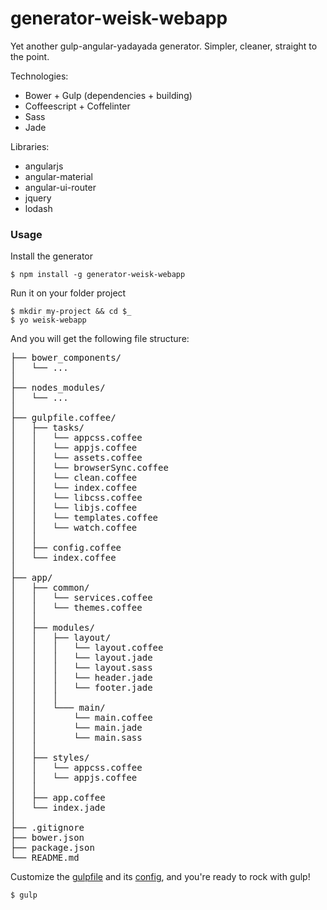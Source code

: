 # generator-weisk-webapp

Yet another gulp-angular-yadayada generator. Simpler, cleaner, straight to the point.

Technologies:
* Bower + Gulp (dependencies + building)
* Coffeescript + Coffelinter
* Sass
* Jade

Libraries:
* angularjs
* angular-material
* angular-ui-router
* jquery
* lodash

### Usage

Install the generator
```
$ npm install -g generator-weisk-webapp
```

Run it on your folder project
```
$ mkdir my-project && cd $_
$ yo weisk-webapp
```

And you will get the following file structure:

<pre>
├── bower_components/
│   └── ...
│
├── nodes_modules/
│   └── ...
│
├── gulpfile.coffee/
│   ├── tasks/
│   │   └── appcss.coffee
│   │   └── appjs.coffee
│   │   └── assets.coffee
│   │   └── browserSync.coffee
│   │   └── clean.coffee
│   │   └── index.coffee
│   │   └── libcss.coffee
│   │   └── libjs.coffee
│   │   └── templates.coffee
│   │   └── watch.coffee
│   │
│   ├── config.coffee
│   └── index.coffee
│
├── app/
│   ├── common/
│   │   └── services.coffee
│   │   └── themes.coffee
│   │
│   ├── modules/
│   │   ├── layout/
│   │   │   └── layout.coffee
│   │   │   └── layout.jade
│   │   │   └── layout.sass
│   │   │   └── header.jade
│   │   │   └── footer.jade
│   │   │
│   │   └─── main/
│   │       └── main.coffee
│   │       └── main.jade
│   │       └── main.sass
│   │
│   ├── styles/
│   │   └── appcss.coffee
│   │   └── appjs.coffee
│   │
│   ├── app.coffee
│   └── index.jade
│
├── .gitignore
├── bower.json
├── package.json
└── README.md
</pre>

Customize the [gulpfile](app/templates/gulpfile.coffee/_index.coffee) and its
[config](app/templates/gulpfile.coffee/_config.coffee), and you're ready to
rock with gulp!

```
$ gulp
```
